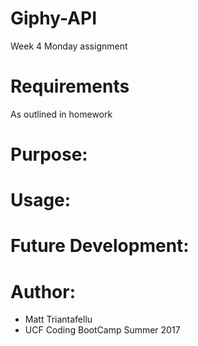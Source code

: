 # Giphy-API
Week 4 Monday assignment

# Requirements
As outlined in homework

# Purpose:

# Usage:
            
# Future Development:

# Author:
- Matt Triantafellu
- UCF Coding BootCamp Summer 2017
